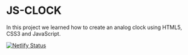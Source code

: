 # JS-CLOCK

In this project we learned how to create an analog clock using HTML5, CSS3 and JavaScript.

[![Netlify Status](https://api.netlify.com/api/v1/badges/c4b05277-5511-41e0-9d67-588204801b15/deploy-status)](https://app.netlify.com/sites/clock-using-js/deploys)
